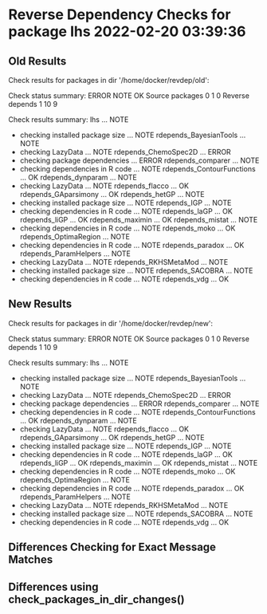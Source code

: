 # Reverse Dependency Checks for package lhs 2022-02-20 03:39:36

## Old Results

Check results for packages in dir '/home/docker/revdep/old':

Check status summary:
                  ERROR NOTE OK
  Source packages     0    1  0
  Reverse depends     1   10  9

Check results summary:
lhs ... NOTE
* checking installed package size ... NOTE
rdepends_BayesianTools ... NOTE
* checking LazyData ... NOTE
rdepends_ChemoSpec2D ... ERROR
* checking package dependencies ... ERROR
rdepends_comparer ... NOTE
* checking dependencies in R code ... NOTE
rdepends_ContourFunctions ... OK
rdepends_dynparam ... NOTE
* checking LazyData ... NOTE
rdepends_flacco ... OK
rdepends_GAparsimony ... OK
rdepends_hetGP ... NOTE
* checking installed package size ... NOTE
rdepends_IGP ... NOTE
* checking dependencies in R code ... NOTE
rdepends_laGP ... OK
rdepends_liGP ... OK
rdepends_maximin ... OK
rdepends_mistat ... NOTE
* checking dependencies in R code ... NOTE
rdepends_moko ... OK
rdepends_OptimaRegion ... NOTE
* checking dependencies in R code ... NOTE
rdepends_paradox ... OK
rdepends_ParamHelpers ... NOTE
* checking LazyData ... NOTE
rdepends_RKHSMetaMod ... NOTE
* checking installed package size ... NOTE
rdepends_SACOBRA ... NOTE
* checking dependencies in R code ... NOTE
rdepends_vdg ... OK

## New Results

Check results for packages in dir '/home/docker/revdep/new':

Check status summary:
                  ERROR NOTE OK
  Source packages     0    1  0
  Reverse depends     1   10  9

Check results summary:
lhs ... NOTE
* checking installed package size ... NOTE
rdepends_BayesianTools ... NOTE
* checking LazyData ... NOTE
rdepends_ChemoSpec2D ... ERROR
* checking package dependencies ... ERROR
rdepends_comparer ... NOTE
* checking dependencies in R code ... NOTE
rdepends_ContourFunctions ... OK
rdepends_dynparam ... NOTE
* checking LazyData ... NOTE
rdepends_flacco ... OK
rdepends_GAparsimony ... OK
rdepends_hetGP ... NOTE
* checking installed package size ... NOTE
rdepends_IGP ... NOTE
* checking dependencies in R code ... NOTE
rdepends_laGP ... OK
rdepends_liGP ... OK
rdepends_maximin ... OK
rdepends_mistat ... NOTE
* checking dependencies in R code ... NOTE
rdepends_moko ... OK
rdepends_OptimaRegion ... NOTE
* checking dependencies in R code ... NOTE
rdepends_paradox ... OK
rdepends_ParamHelpers ... NOTE
* checking LazyData ... NOTE
rdepends_RKHSMetaMod ... NOTE
* checking installed package size ... NOTE
rdepends_SACOBRA ... NOTE
* checking dependencies in R code ... NOTE
rdepends_vdg ... OK

## Differences Checking for Exact Message Matches

## Differences using check_packages_in_dir_changes()

